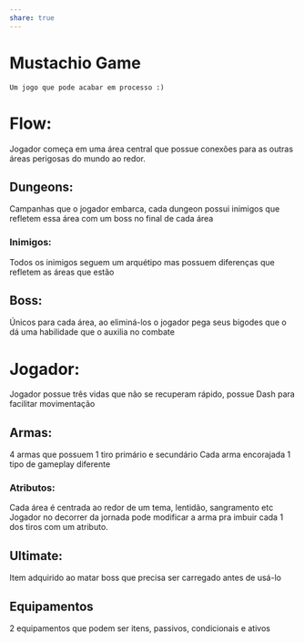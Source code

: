 ```yaml
---
share: true
---
```

# Mustachio Game
	Um jogo que pode acabar em processo :)
# Flow:
Jogador começa em uma área central que possue conexões para as outras áreas perigosas do mundo ao redor.
## Dungeons:
Campanhas que o jogador embarca, cada dungeon possui inimigos que refletem essa área com um boss no final de cada área
### Inimigos:
Todos os inimigos seguem um arquétipo mas possuem diferenças que refletem as áreas que estão
## Boss:
Únicos para cada área, ao eliminá-los o jogador pega seus bigodes que o dá uma habilidade que o auxilia no combate
# Jogador:
Jogador possue três vidas que não se recuperam rápido, possue Dash para facilitar movimentação
## Armas:
4 armas que possuem 1 tiro primário e secundário
Cada arma encorajada 1 tipo de gameplay diferente
### Atributos:
Cada área é centrada ao redor de um tema, lentidão, sangramento etc
Jogador no decorrer da jornada pode modificar a arma pra imbuir cada 1 dos tiros com um atributo.
## Ultimate:
Item adquirido ao matar boss que precisa ser carregado antes de usá-lo
## Equipamentos
2 equipamentos que podem ser itens, passivos, condicionais e ativos
























